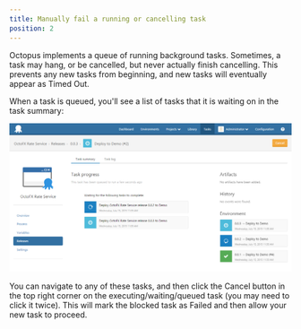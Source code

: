 ```yaml
---
title: Manually fail a running or cancelling task
position: 2
---
```


Octopus implements a queue of running background tasks. Sometimes, a task may hang, or be cancelled, but never actually finish cancelling. This prevents any new tasks from beginning, and new tasks will eventually appear as Timed Out.

When a task is queued, you'll see a list of tasks that it is waiting on in the task summary:

![](/docs/images/3048144/3278080.png "width=500")

You can navigate to any of these tasks, and then click the Cancel button in the top right corner on the executing/waiting/queued task (you may need to click it twice). This will mark the blocked task as Failed and then allow your new task to proceed.
